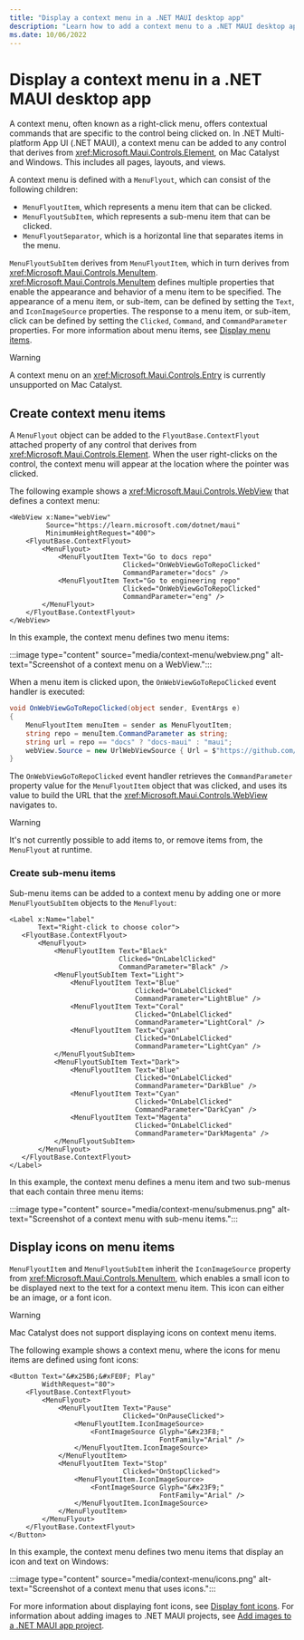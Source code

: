 ```yaml
---
title: "Display a context menu in a .NET MAUI desktop app"
description: "Learn how to add a context menu to a .NET MAUI desktop app."
ms.date: 10/06/2022
---
```


# Display a context menu in a .NET MAUI desktop app

A context menu, often known as a right-click menu, offers contextual commands that are specific to the control being clicked on. In .NET Multi-platform App UI (.NET MAUI), a context menu can be added to any control that derives from <xref:Microsoft.Maui.Controls.Element>, on Mac Catalyst and Windows. This includes all pages, layouts, and views.

A context menu is defined with a `MenuFlyout`, which can consist of the following children:

- `MenuFlyoutItem`, which represents a menu item that can be clicked.
- `MenuFlyoutSubItem`, which represents a sub-menu item that can be clicked.
- `MenuFlyoutSeparator`, which is a horizontal line that separates items in the menu.

`MenuFlyoutSubItem` derives from `MenuFlyoutItem`, which in turn derives from  <xref:Microsoft.Maui.Controls.MenuItem>.  <xref:Microsoft.Maui.Controls.MenuItem> defines multiple properties that enable the appearance and behavior of a menu item to be specified. The appearance of a menu item, or sub-item, can be defined by setting the `Text`, and `IconImageSource` properties. The response to a menu item, or sub-item, click can be defined by setting the `Clicked`, `Command`, and `CommandParameter` properties. For more information about menu items, see [Display menu items](menuitem.md).

> [!WARNING]
> A context menu on an <xref:Microsoft.Maui.Controls.Entry> is currently unsupported on Mac Catalyst.

## Create context menu items

A `MenuFlyout` object can be added to the `FlyoutBase.ContextFlyout` attached property of any control that derives from <xref:Microsoft.Maui.Controls.Element>. When the user right-clicks on the control, the context menu will appear at the location where the pointer was clicked.

The following example shows a <xref:Microsoft.Maui.Controls.WebView> that defines a context menu:

```xaml
<WebView x:Name="webView"
         Source="https://learn.microsoft.com/dotnet/maui"
         MinimumHeightRequest="400">
    <FlyoutBase.ContextFlyout>
        <MenuFlyout>
            <MenuFlyoutItem Text="Go to docs repo"
                            Clicked="OnWebViewGoToRepoClicked"
                            CommandParameter="docs" />
            <MenuFlyoutItem Text="Go to engineering repo"
                            Clicked="OnWebViewGoToRepoClicked"
                            CommandParameter="eng" />
        </MenuFlyout>
    </FlyoutBase.ContextFlyout>
</WebView>
```

In this example, the context menu defines two menu items:

:::image type="content" source="media/context-menu/webview.png" alt-text="Screenshot of a context menu on a WebView.":::

When a menu item is clicked upon, the `OnWebViewGoToRepoClicked` event handler is executed:

```csharp
void OnWebViewGoToRepoClicked(object sender, EventArgs e)
{
    MenuFlyoutItem menuItem = sender as MenuFlyoutItem;
    string repo = menuItem.CommandParameter as string;
    string url = repo == "docs" ? "docs-maui" : "maui";
    webView.Source = new UrlWebViewSource { Url = $"https://github.com/dotnet/{url}" };
}
```

The `OnWebViewGoToRepoClicked` event handler retrieves the `CommandParameter` property value for the `MenuFlyoutItem` object that was clicked, and uses its value to build the URL that the <xref:Microsoft.Maui.Controls.WebView> navigates to.

> [!WARNING]
> It's not currently possible to add items to, or remove items from, the `MenuFlyout` at runtime.

### Create sub-menu items

Sub-menu items can be added to a context menu by adding one or more `MenuFlyoutSubItem` objects to the `MenuFlyout`:

```xaml
<Label x:Name="label"
       Text="Right-click to choose color">
   <FlyoutBase.ContextFlyout>
       <MenuFlyout>
           <MenuFlyoutItem Text="Black"
                           Clicked="OnLabelClicked"
                           CommandParameter="Black" />
           <MenuFlyoutSubItem Text="Light">
               <MenuFlyoutItem Text="Blue"
                               Clicked="OnLabelClicked"
                               CommandParameter="LightBlue" />
               <MenuFlyoutItem Text="Coral"
                               Clicked="OnLabelClicked"
                               CommandParameter="LightCoral" />
               <MenuFlyoutItem Text="Cyan"
                               Clicked="OnLabelClicked"
                               CommandParameter="LightCyan" />
           </MenuFlyoutSubItem>
           <MenuFlyoutSubItem Text="Dark">
               <MenuFlyoutItem Text="Blue"
                               Clicked="OnLabelClicked"
                               CommandParameter="DarkBlue" />
               <MenuFlyoutItem Text="Cyan"
                               Clicked="OnLabelClicked"
                               CommandParameter="DarkCyan" />
               <MenuFlyoutItem Text="Magenta"
                               Clicked="OnLabelClicked"
                               CommandParameter="DarkMagenta" />
           </MenuFlyoutSubItem>
       </MenuFlyout>
   </FlyoutBase.ContextFlyout>
</Label>
```

In this example, the context menu defines a menu item and two sub-menus that each contain three menu items:

:::image type="content" source="media/context-menu/submenus.png" alt-text="Screenshot of a context menu with sub-menu items.":::
<!--
The following example shows the event handler that's executed when a context menu item is clicked:

```csharp
void OnLabelClicked(object sender, EventArgs e)
{
  MenuFlyoutItem menuItem = sender as MenuFlyoutItem;
  string color = menuItem.CommandParameter as string;
  label.TextColor = Color.Parse(color);
}
``` -->

## Display icons on menu items

`MenuFlyoutItem` and `MenuFlyoutSubItem` inherit the `IconImageSource` property from  <xref:Microsoft.Maui.Controls.MenuItem>, which enables a small icon to be displayed next to the text for a context menu item. This icon can either be an image, or a font icon.

> [!WARNING]
> Mac Catalyst does not support displaying icons on context menu items.

The following example shows a context menu, where the icons for menu items are defined using font icons:

```xaml
<Button Text="&#x25B6;&#xFE0F; Play"
        WidthRequest="80">
    <FlyoutBase.ContextFlyout>
        <MenuFlyout>
            <MenuFlyoutItem Text="Pause"
                            Clicked="OnPauseClicked">
                <MenuFlyoutItem.IconImageSource>
                    <FontImageSource Glyph="&#x23F8;"
                                     FontFamily="Arial" />
                </MenuFlyoutItem.IconImageSource>
            </MenuFlyoutItem>
            <MenuFlyoutItem Text="Stop"
                            Clicked="OnStopClicked">
                <MenuFlyoutItem.IconImageSource>
                    <FontImageSource Glyph="&#x23F9;"
                                     FontFamily="Arial" />
                </MenuFlyoutItem.IconImageSource>
            </MenuFlyoutItem>
        </MenuFlyout>
    </FlyoutBase.ContextFlyout>
</Button>
```

In this example, the context menu defines two menu items that display an icon and text on Windows:

:::image type="content" source="media/context-menu/icons.png" alt-text="Screenshot of a context menu that uses icons.":::

For more information about displaying font icons, see [Display font icons](~/user-interface/fonts.md#display-font-icons). For information about adding images to .NET MAUI projects, see [Add images to a .NET MAUI app project](~/user-interface/images/images.md).
